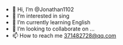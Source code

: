 - 👋 Hi, I’m @Jonathan1102
- 👀 I’m interested in sing 
- 🌱 I’m currently learning English
- 💞️ I’m looking to collaborate on ...
- 📫 How to reach me 371482728@qq.com

<!---
Jonathan1102/Jonathan1102 is a ✨ special ✨ repository because its `README.md` (this file) appears on your GitHub profile.
You can click the Preview link to take a look at your changes.
--->
